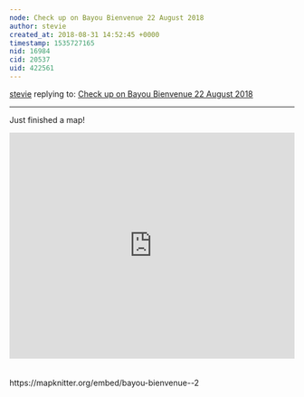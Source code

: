 ```yaml
---
node: Check up on Bayou Bienvenue 22 August 2018
author: stevie
created_at: 2018-08-31 14:52:45 +0000
timestamp: 1535727165
nid: 16984
cid: 20537
uid: 422561
---
```




[stevie](../profile/stevie) replying to: [Check up on Bayou Bienvenue 22 August 2018](../notes/eustatic/08-23-2018/check-up-on-bayou-bienvenue-22-august-2018)

----
Just finished a map! 

<iframe src="https://mapknitter.org/embed/bayou-bienvenue--2" style="border:none" width="100%" height="400px"></iframe><br /><br /><br />https://mapknitter.org/embed/bayou-bienvenue--2